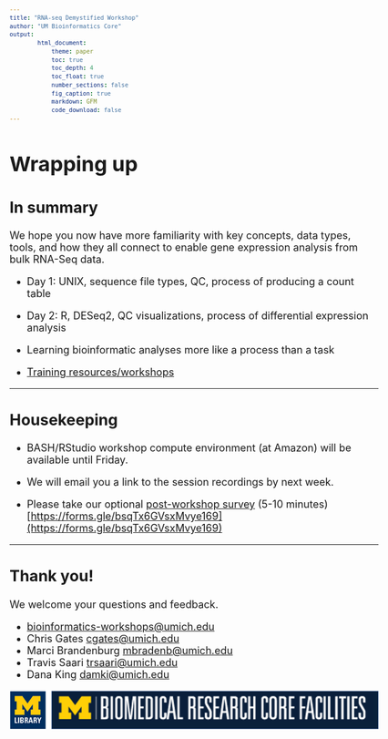 ```yaml
---
title: "RNA-seq Demystified Workshop"
author: "UM Bioinformatics Core"
output:
        html_document:
            theme: paper
            toc: true
            toc_depth: 4
            toc_float: true
            number_sections: false
            fig_caption: true
            markdown: GFM
            code_download: false
---
```


<style type="text/css">

body, td {
   font-size: 18px;
}
code.r{
  font-size: 12px;
}
pre {
  font-size: 12px
}
</style>

# Wrapping up

## In summary

We hope you now have more familiarity with key concepts, data types, tools, and how they all
connect to enable gene expression analysis from bulk RNA-Seq data.

- Day 1: UNIX, sequence file types, QC, process of producing a count table
- Day 2: R, DESeq2, QC visualizations, process of differential expression analysis
- Learning bioinformatic analyses more like a process than a task

- [Training resources/workshops](https://brcf.medicine.umich.edu/cores/bioinformatics-core/training/)

---

## Housekeeping

- BASH/RStudio workshop compute environment (at Amazon) will be available until Friday.

- We will email you a link to the session recordings by next week.

- Please take our optional [post-workshop survey](https://forms.gle/bsqTx6GVsxMvye169) (5-10 minutes) <br />
  [https://forms.gle/bsqTx6GVsxMvye169](https://forms.gle/bsqTx6GVsxMvye169)

---

## Thank you!

We welcome your questions and feedback.

- [bioinformatics-workshops@umich.edu](bioinformatics-workshops@umich.edu)
- Chris Gates [cgates@umich.edu](cgates@umich.edu)
- Marci Brandenburg [mbradenb@umich.edu](mbradenb@umich.edu)
- Travis Saari [trsaari@umich.edu](trsaari@umich.edu)
- Dana King [damki@umich.edu](damki@umich.edu)

![Sponsors](images/Module00_sponsor_logos.png)
